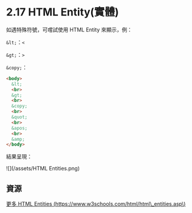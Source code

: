 # 2.17 HTML Entity\(實體\)

如遇特殊符號，可嚐試使用 HTML Entity 來顯示，例：

`&lt;`：`<`

`&gt;`：`>`

`&copy;`：

```html
<body>
  &lt;
  <br>
  &gt;
  <br>
  &copy;
  <br>
  &quot;
  <br>
  &apos;
  <br>
  &amp;
</body>
```

結果呈現：

![](/assets/HTML Entities.png)

## 資源

[更多 HTML Entities  \(https://www.w3schools.com/html/html\_entities.asp\)](https://www.w3schools.com/html/html_entities.asp)

